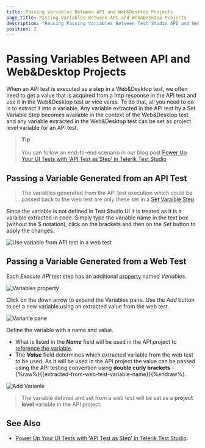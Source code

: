 ```yaml
---
title: Passing Variables Between API and Web&Desktop Projects
page_title: Passing Variables Between API and Web&Desktop Projects
description: "Reusing Passing Variables Between Test Studio API and Web&Desktop Projects"
position: 2
---
```

# Passing Variables Between API and Web&Desktop Projects

When an API test is executed as a step in a Web&Desktop test, we often need to get a value that is acquired from a http response in the API test and use it in the Web&Desktop test or vice versa. To do that, all you need to do is to extract it into a variable. Any variable extracted in the API test by a Set Variable Step becomes available in the context of the Web&Desktop test and any variable extracted in the Web&Desktop test can be set as project level variable for an API test.

> __Tip__
> <br>
> <br>
> You can follow an end-to-end scenario in our blog post <a href="https://www.telerik.com/blogs/power-up-your-ui-tests-with-api-test-as-step-in-telerik-test-studio" target="_blank">Power Up Your UI Tests with 'API Test as Step' in Telerik Test Studio</a>

## Passing a Variable Generated from an API Test

>The variables generated from the API test execution which could be passed back to the web test are only these set in a <a href="https://docs.telerik.com/teststudio-apis/features/steps/set-variable" target="_blank">Set Varaible Step</a>.

Since the variable is not defined in Test Studio UI it is treated as it is a varaible extracted in code. Simply type the variable name in the text box (without the $ notation), click on the brackets and then on the _Set_ button to apply the changes.

![Use variable from API test in a web test][1]

## Passing a Variable Generated from a Web Test

Each _Execute API test_ step has an additional <a href="/features/test-maintenance/test-step-properties" target="_blank">property</a> named _Variables_.

![Variables property][2]

Click on the down arrow to expand the Variables pane. Use the _Add_ button to set a new variable using an extracted value from the web test.

![Varianle pane][3]

Define the variable with a name and value.

* What is listed in the ___Name___ field will be used in the API project to <a href="https://docs.telerik.com/teststudio-apis/features/variables#Referencing-Variables" target="_blank"> reference the variable</a>.
* The ___Value___ field determines which extracted variable from the web test to be used. As it will be used in the API project the value can be passed using the API testing convention using __double curly brackets__ - {%raw%}{{extracted-from-web-test-variable-name}}{%endraw%}.

![Add Varianle][4]

> The variable defined and set from a web test will be set as a __project level__ variable in the API project.

## See Also

* <a href="https://www.telerik.com/blogs/power-up-your-ui-tests-with-api-test-as-step-in-telerik-test-studio" target="_blank">Power Up Your UI Tests with 'API Test as Step' in Telerik Test Studio</a>.

[1]: /img/features/execute-apitest/passing-variables/use-variable-in-web-test.png
[2]: /img/features/execute-apitest/passing-variables/variables-property.png
[3]: /img/features/execute-apitest/passing-variables/variable-pane.png
[4]: /img/features/execute-apitest/passing-variables/add-variable.png
